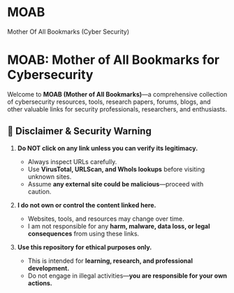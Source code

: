 # MOAB
Mother Of All Bookmarks (Cyber Security)


# MOAB: Mother of All Bookmarks for Cybersecurity

Welcome to **MOAB (Mother of All Bookmarks)**—a comprehensive collection of cybersecurity resources, tools, research papers, forums, blogs, and other valuable links for security professionals, researchers, and enthusiasts.

## 🚨 Disclaimer & Security Warning

1. **Do NOT click on any link unless you can verify its legitimacy.**  
   - Always inspect URLs carefully.  
   - Use **VirusTotal, URLScan, and WhoIs lookups** before visiting unknown sites.  
   - Assume **any external site could be malicious**—proceed with caution.  

2. **I do not own or control the content linked here.**  
   - Websites, tools, and resources may change over time.  
   - I am not responsible for any **harm, malware, data loss, or legal consequences** from using these links.  

3. **Use this repository for ethical purposes only.**  
   - This is intended for **learning, research, and professional development.**  
   - Do not engage in illegal activities—**you are responsible for your own actions.**  
